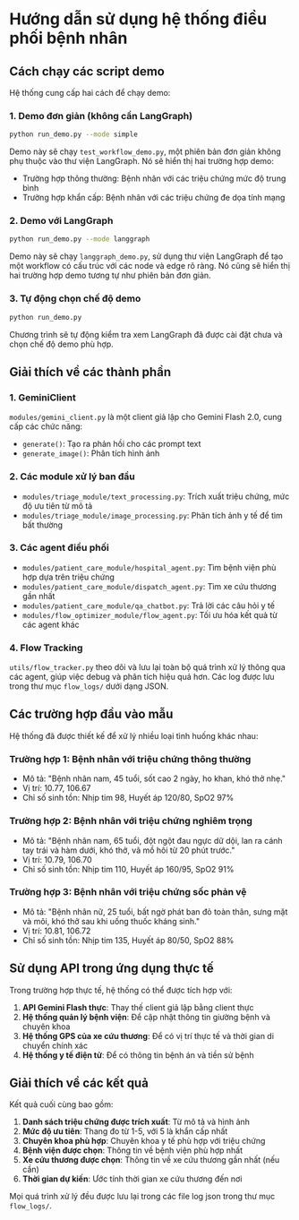 # Hướng dẫn sử dụng hệ thống điều phối bệnh nhân

## Cách chạy các script demo

Hệ thống cung cấp hai cách để chạy demo:

### 1. Demo đơn giản (không cần LangGraph)

```bash
python run_demo.py --mode simple
```

Demo này sẽ chạy `test_workflow_demo.py`, một phiên bản đơn giản không phụ thuộc vào thư viện LangGraph. 
Nó sẽ hiển thị hai trường hợp demo:
- Trường hợp thông thường: Bệnh nhân với các triệu chứng mức độ trung bình
- Trường hợp khẩn cấp: Bệnh nhân với các triệu chứng đe dọa tính mạng

### 2. Demo với LangGraph

```bash
python run_demo.py --mode langgraph
```

Demo này sẽ chạy `langgraph_demo.py`, sử dụng thư viện LangGraph để tạo một workflow có cấu trúc với các node và edge rõ ràng. Nó cũng sẽ hiển thị hai trường hợp demo tương tự như phiên bản đơn giản.

### 3. Tự động chọn chế độ demo

```bash
python run_demo.py
```

Chương trình sẽ tự động kiểm tra xem LangGraph đã được cài đặt chưa và chọn chế độ demo phù hợp.

## Giải thích về các thành phần

### 1. GeminiClient

`modules/gemini_client.py` là một client giả lập cho Gemini Flash 2.0, cung cấp các chức năng:
- `generate()`: Tạo ra phản hồi cho các prompt text
- `generate_image()`: Phân tích hình ảnh

### 2. Các module xử lý ban đầu

- `modules/triage_module/text_processing.py`: Trích xuất triệu chứng, mức độ ưu tiên từ mô tả
- `modules/triage_module/image_processing.py`: Phân tích ảnh y tế để tìm bất thường

### 3. Các agent điều phối

- `modules/patient_care_module/hospital_agent.py`: Tìm bệnh viện phù hợp dựa trên triệu chứng
- `modules/patient_care_module/dispatch_agent.py`: Tìm xe cứu thương gần nhất
- `modules/patient_care_module/qa_chatbot.py`: Trả lời các câu hỏi y tế
- `modules/flow_optimizer_module/flow_agent.py`: Tối ưu hóa kết quả từ các agent khác

### 4. Flow Tracking

`utils/flow_tracker.py` theo dõi và lưu lại toàn bộ quá trình xử lý thông qua các agent, giúp việc debug và phân tích hiệu quả hơn. Các log được lưu trong thư mục `flow_logs/` dưới dạng JSON.

## Các trường hợp đầu vào mẫu

Hệ thống đã được thiết kế để xử lý nhiều loại tình huống khác nhau:

### Trường hợp 1: Bệnh nhân với triệu chứng thông thường
- Mô tả: "Bệnh nhân nam, 45 tuổi, sốt cao 2 ngày, ho khan, khó thở nhẹ."
- Vị trí: 10.77, 106.67
- Chỉ số sinh tồn: Nhịp tim 98, Huyết áp 120/80, SpO2 97%

### Trường hợp 2: Bệnh nhân với triệu chứng nghiêm trọng
- Mô tả: "Bệnh nhân nam, 65 tuổi, đột ngột đau ngực dữ dội, lan ra cánh tay trái và hàm dưới, khó thở, vã mồ hôi từ 20 phút trước."
- Vị trí: 10.79, 106.70
- Chỉ số sinh tồn: Nhịp tim 110, Huyết áp 160/95, SpO2 91%

### Trường hợp 3: Bệnh nhân với triệu chứng sốc phản vệ
- Mô tả: "Bệnh nhân nữ, 25 tuổi, bất ngờ phát ban đỏ toàn thân, sưng mặt và môi, khó thở sau khi uống thuốc kháng sinh."
- Vị trí: 10.81, 106.72
- Chỉ số sinh tồn: Nhịp tim 135, Huyết áp 80/50, SpO2 88%

## Sử dụng API trong ứng dụng thực tế

Trong trường hợp thực tế, hệ thống có thể được tích hợp với:

1. **API Gemini Flash thực**: Thay thế client giả lập bằng client thực
2. **Hệ thống quản lý bệnh viện**: Để cập nhật thông tin giường bệnh và chuyên khoa
3. **Hệ thống GPS của xe cứu thương**: Để có vị trí thực tế và thời gian di chuyển chính xác
4. **Hệ thống y tế điện tử**: Để có thông tin bệnh án và tiền sử bệnh

## Giải thích về các kết quả

Kết quả cuối cùng bao gồm:

1. **Danh sách triệu chứng được trích xuất**: Từ mô tả và hình ảnh
2. **Mức độ ưu tiên**: Thang đo từ 1-5, với 5 là khẩn cấp nhất
3. **Chuyên khoa phù hợp**: Chuyên khoa y tế phù hợp với triệu chứng
4. **Bệnh viện được chọn**: Thông tin về bệnh viện phù hợp nhất 
5. **Xe cứu thương được chọn**: Thông tin về xe cứu thương gần nhất (nếu cần)
6. **Thời gian dự kiến**: Ước tính thời gian xe cứu thương đến nơi

Mọi quá trình xử lý đều được lưu lại trong các file log json trong thư mục `flow_logs/`.
